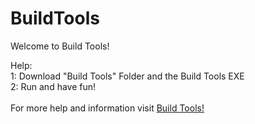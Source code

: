 # BuildTools
<p>
  Welcome to Build Tools!
</p>
<Head>Help:</Head>
<br>
1: Download "Build Tools" Folder and the Build Tools EXE
<br>
2: Run and have fun!
<br>
<br>
For more help and information visit <a href="https://sites.google.com/view/buildtoolsnp/">Build Tools!</a>
